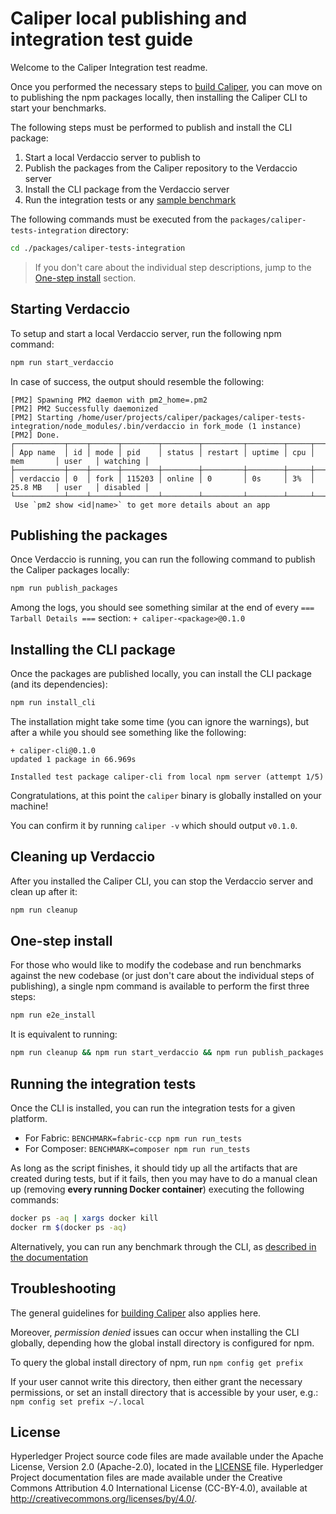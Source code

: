 # Caliper local publishing and integration test guide

Welcome to the Caliper Integration test readme. 

Once you performed the necessary steps to [build Caliper](https://hyperledger.github.io/caliper/docs/1_Getting_Started.html#building-caliper), you can move on to publishing the npm packages locally, then installing the Caliper CLI to start your benchmarks.

The following steps must be performed to publish and install the CLI package:
1. Start a local Verdaccio server to publish to
2. Publish the packages from the Caliper repository to the Verdaccio server
3. Install the CLI package from the Verdaccio server
4. Run the integration tests or any [sample benchmark](https://hyperledger.github.io/caliper/docs/1_Getting_Started.html#run-a-sample-benchmark)

The following commands must be executed from the `packages/caliper-tests-integration` directory:
```bash
cd ./packages/caliper-tests-integration
``` 

> If you don't care about the individual step descriptions, jump to the [One-step install](#one-step-install) section.

## Starting Verdaccio
To setup and start a local Verdaccio server, run the following npm command:
```bash
npm run start_verdaccio
```

In case of success, the output should resemble the following:
```
[PM2] Spawning PM2 daemon with pm2_home=.pm2
[PM2] PM2 Successfully daemonized
[PM2] Starting /home/user/projects/caliper/packages/caliper-tests-integration/node_modules/.bin/verdaccio in fork_mode (1 instance)
[PM2] Done.
┌───────────┬────┬──────┬────────┬────────┬─────────┬────────┬─────┬───────────┬────────┬──────────┐
│ App name  │ id │ mode │ pid    │ status │ restart │ uptime │ cpu │ mem       │ user   │ watching │
├───────────┼────┼──────┼────────┼────────┼─────────┼────────┼─────┼───────────┼────────┼──────────┤
│ verdaccio │ 0  │ fork │ 115203 │ online │ 0       │ 0s     │ 3%  │ 25.8 MB   │ user   │ disabled │
└───────────┴────┴──────┴────────┴────────┴─────────┴────────┴─────┴───────────┴────────┴──────────┘
 Use `pm2 show <id|name>` to get more details about an app
```
 
## Publishing the packages
Once Verdaccio is running, you can run the following command to publish the Caliper packages locally:
```bash
npm run publish_packages
```

Among the logs, you should see something similar at the end of every `=== Tarball Details ===` section: `+ caliper-<package>@0.1.0`

## Installing the CLI package
Once the packages are published locally, you can install the CLI package (and its dependencies):
```bash
npm run install_cli
```

The installation might take some time (you can ignore the warnings), but after a while you should see something like the following:
```
+ caliper-cli@0.1.0
updated 1 package in 66.969s

Installed test package caliper-cli from local npm server (attempt 1/5)
```

Congratulations, at this point the `caliper` binary is globally installed on your machine!

You can confirm it by running `caliper -v` which should output `v0.1.0`.

## Cleaning up Verdaccio
After you installed the Caliper CLI, you can stop the Verdaccio server and clean up after it:
```bash
npm run cleanup
```

## One-step install
For those who would like to modify the codebase and run benchmarks against the new codebase (or just don't care about the individual steps of publishing), a single npm command is available to perform the first three steps:

```bash
npm run e2e_install
```

It is equivalent to running:
```bash
npm run cleanup && npm run start_verdaccio && npm run publish_packages && npm run install_cli && npm run cleanup
```

## Running the integration tests
Once the CLI is installed, you can run the integration tests for a given platform.

* For Fabric: `BENCHMARK=fabric-ccp npm run run_tests`
* For Composer: `BENCHMARK=composer npm run run_tests`

As long as the script finishes, it should tidy up all the artifacts that are created during tests, but if it fails, then you may have to do a manual clean up (removing **every running Docker container**) executing the following commands:

```bash
docker ps -aq | xargs docker kill
docker rm $(docker ps -aq)
```

Alternatively, you can run any benchmark through the CLI, as [described in the documentation](https://hyperledger.github.io/caliper/docs/1_Getting_Started.html#run-a-sample-benchmark)

## Troubleshooting
The general guidelines for [building Caliper](https://hyperledger.github.io/caliper/docs/1_Getting_Started.html#building-caliper) also applies here.

Moreover, *permission denied* issues can occur when installing the CLI globally, depending how the global install directory is configured for npm.

To query the global install directory of npm, run `npm config get prefix`

If your user cannot write this directory, then either grant the necessary permissions, or set an install directory that is accessible by your user, e.g.: `npm config set prefix ~/.local`

## License <a name="license"></a>
Hyperledger Project source code files are made available under the Apache License, Version 2.0 (Apache-2.0), located in the [LICENSE](../../LICENSE) file. Hyperledger Project documentation files are made available under the Creative Commons Attribution 4.0 International License (CC-BY-4.0), available at http://creativecommons.org/licenses/by/4.0/.
